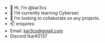 - 👋 Hi, I’m @kar3cs
- 🌱 I’m currently learning Cybersec 
- 💞️ I’m looking to collaborate on any projects.
- 📫 enquires: 
- Email: kar3cs@gmail.com
- Discord:!kar#2137

